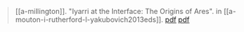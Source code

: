 > [[a-millington]]. "Iyarri at the Interface: The Origins of Ares". in [[a-mouton-i-rutherford-l-yakubovich2013eds]]. [pdf](https://www.semanticscholar.org/paper/Iyarri-at-the-Interface%3A-The-Origins-of-Ares-Millington/1d2611f7bfb44605aeb487f1718f2d11225aeb2d) [pdf](a/a-millington2013.pdf)